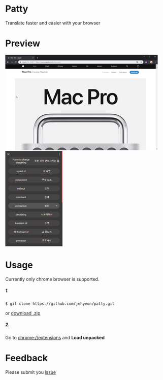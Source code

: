 # Patty
Translate faster and easier with your browser

# Preview
<img src='./icons/giphy.gif' /> <img src='./icons/preview.PNG' height='300px'/>

# Usage
Currently only chrome browser is supported.

##### 1.
```
$ git clone https://github.com/jehyeon/patty.git
```
or [download .zip](/jehyeon/patty/archive/master.zip)

##### 2.
Go to [chrome://extensions](http://chome://extensions) and **Load unpacked**

# Feedback
Please submit you [issue](https://github.com/jehyeon/patty/issues)